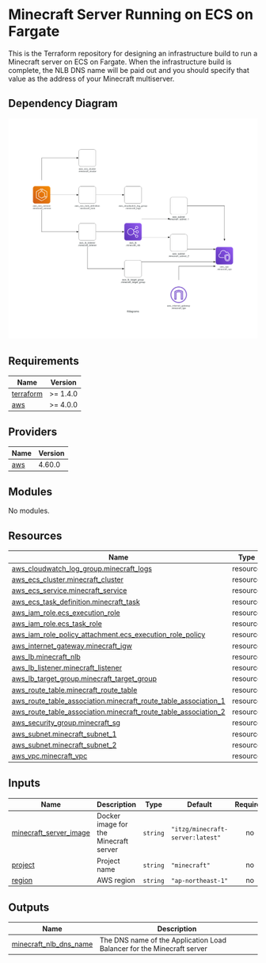 # Minecraft Server Running on ECS on Fargate
This is the Terraform repository for designing an infrastructure build to run a Minecraft server on ECS on Fargate.
When the infrastructure build is complete, the NLB DNS name will be paid out and you should specify that value as the address of your Minecraft multiserver.

## Dependency Diagram
![Dependency Diagram](/graph.png)

<!-- BEGIN_TF_DOCS -->
## Requirements

| Name | Version |
|------|---------|
| <a name="requirement_terraform"></a> [terraform](#requirement\_terraform) | >= 1.4.0 |
| <a name="requirement_aws"></a> [aws](#requirement\_aws) | >= 4.0.0 |

## Providers

| Name | Version |
|------|---------|
| <a name="provider_aws"></a> [aws](#provider\_aws) | 4.60.0 |

## Modules

No modules.

## Resources

| Name | Type |
|------|------|
| [aws_cloudwatch_log_group.minecraft_logs](https://registry.terraform.io/providers/hashicorp/aws/latest/docs/resources/cloudwatch_log_group) | resource |
| [aws_ecs_cluster.minecraft_cluster](https://registry.terraform.io/providers/hashicorp/aws/latest/docs/resources/ecs_cluster) | resource |
| [aws_ecs_service.minecraft_service](https://registry.terraform.io/providers/hashicorp/aws/latest/docs/resources/ecs_service) | resource |
| [aws_ecs_task_definition.minecraft_task](https://registry.terraform.io/providers/hashicorp/aws/latest/docs/resources/ecs_task_definition) | resource |
| [aws_iam_role.ecs_execution_role](https://registry.terraform.io/providers/hashicorp/aws/latest/docs/resources/iam_role) | resource |
| [aws_iam_role.ecs_task_role](https://registry.terraform.io/providers/hashicorp/aws/latest/docs/resources/iam_role) | resource |
| [aws_iam_role_policy_attachment.ecs_execution_role_policy](https://registry.terraform.io/providers/hashicorp/aws/latest/docs/resources/iam_role_policy_attachment) | resource |
| [aws_internet_gateway.minecraft_igw](https://registry.terraform.io/providers/hashicorp/aws/latest/docs/resources/internet_gateway) | resource |
| [aws_lb.minecraft_nlb](https://registry.terraform.io/providers/hashicorp/aws/latest/docs/resources/lb) | resource |
| [aws_lb_listener.minecraft_listener](https://registry.terraform.io/providers/hashicorp/aws/latest/docs/resources/lb_listener) | resource |
| [aws_lb_target_group.minecraft_target_group](https://registry.terraform.io/providers/hashicorp/aws/latest/docs/resources/lb_target_group) | resource |
| [aws_route_table.minecraft_route_table](https://registry.terraform.io/providers/hashicorp/aws/latest/docs/resources/route_table) | resource |
| [aws_route_table_association.minecraft_route_table_association_1](https://registry.terraform.io/providers/hashicorp/aws/latest/docs/resources/route_table_association) | resource |
| [aws_route_table_association.minecraft_route_table_association_2](https://registry.terraform.io/providers/hashicorp/aws/latest/docs/resources/route_table_association) | resource |
| [aws_security_group.minecraft_sg](https://registry.terraform.io/providers/hashicorp/aws/latest/docs/resources/security_group) | resource |
| [aws_subnet.minecraft_subnet_1](https://registry.terraform.io/providers/hashicorp/aws/latest/docs/resources/subnet) | resource |
| [aws_subnet.minecraft_subnet_2](https://registry.terraform.io/providers/hashicorp/aws/latest/docs/resources/subnet) | resource |
| [aws_vpc.minecraft_vpc](https://registry.terraform.io/providers/hashicorp/aws/latest/docs/resources/vpc) | resource |

## Inputs

| Name | Description | Type | Default | Required |
|------|-------------|------|---------|:--------:|
| <a name="input_minecraft_server_image"></a> [minecraft\_server\_image](#input\_minecraft\_server\_image) | Docker image for the Minecraft server | `string` | `"itzg/minecraft-server:latest"` | no |
| <a name="input_project"></a> [project](#input\_project) | Project name | `string` | `"minecraft"` | no |
| <a name="input_region"></a> [region](#input\_region) | AWS region | `string` | `"ap-northeast-1"` | no |

## Outputs

| Name | Description |
|------|-------------|
| <a name="output_minecraft_nlb_dns_name"></a> [minecraft\_nlb\_dns\_name](#output\_minecraft\_nlb\_dns\_name) | The DNS name of the Application Load Balancer for the Minecraft server |
<!-- END_TF_DOCS -->